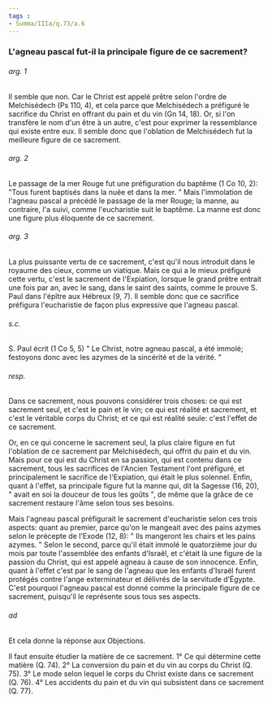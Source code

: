 ```yaml
---
tags : 
- Summa/IIIa/q.73/a.6
---
```


### L'agneau pascal fut-il la principale figure de ce sacrement?

###### arg. 1
Il semble que non. Car le Christ est appelé prêtre selon l'ordre de Melchisédech (Ps 110, 4), et cela parce que Melchisédech a préfiguré le sacrifice du Christ en offrant du pain et du vin (Gn 14, 18). Or, si l'on transfère le nom d'un être à un autre, c'est pour exprimer la ressemblance qui existe entre eux. Il semble donc que l'oblation de Melchisédech fut la meilleure figure de ce sacrement. 

###### arg. 2
Le passage de la mer Rouge fut une préfiguration du baptême (1 Co 10, 2): "Tous furent baptisés dans la nuée et dans la mer. " Mais l'immolation de l'agneau pascal a précédé le passage de la mer Rouge; la manne, au contraire, l'a suivi, comme l'eucharistie suit le baptême. La manne est donc une figure plus éloquente de ce sacrement. 

###### arg. 3
La plus puissante vertu de ce sacrement, c'est qu'il nous introduit dans le royaume des cieux, comme un viatique. Mais ce qui a le mieux préfiguré cette vertu, c'est le sacrement de l'Expiation, lorsque le grand prêtre entrait une fois par an, avec le sang, dans le saint des saints, comme le prouve S. Paul dans l'épître aux Hébreux (9, 7). Il semble donc que ce sacrifice préfigura l'eucharistie de façon plus expressive que l'agneau pascal. 

###### s.c.
S. Paul écrit (1 Co 5, 5) " Le Christ, notre agneau pascal, a été immolé; festoyons donc avec les azymes de la sincérité et de la vérité. " 

###### resp.
Dans ce sacrement, nous pouvons considérer trois choses: ce qui est sacrement seul, et c'est le pain et le vin; ce qui est réalité et sacrement, et c'est le véritable corps du Christ; et ce qui est réalité seule: c'est l'effet de ce sacrement. 

Or, en ce qui concerne le sacrement seul, la plus claire figure en fut l'oblation de ce sacrement par Melchisédech, qui offrit du pain et du vin. Mais pour ce qui est du Christ en sa passion, qui est contenu dans ce sacrement, tous les sacrifices de l'Ancien Testament l'ont préfiguré, et principalement le sacrifice de l'Expiation, qui était le plus solennel. Enfin, quant à l'effet, sa principale figure fut la manne qui, dit la Sagesse (16, 20), " avait en soi la douceur de tous les goûts ", de même que la grâce de ce sacrement restaure l'âme selon tous ses besoins. 

Mais l'agneau pascal préfigurait le sacrement d'eucharistie selon ces trois aspects: quant au premier, parce qu'on le mangeait avec des pains azymes selon le précepte de l'Exode (12, 8): " Ils mangeront les chairs et les pains azymes. " Selon le second, parce qu'il était immolé le quatorzième jour du mois par toute l'assemblée des enfants d'Israël, et c'était là une figure de la passion du Christ, qui est appelé agneau à cause de son innocence. Enfin, quant à l'effet c'est par le sang de l'agneau que les enfants d'Israël furent protégés contre l'ange exterminateur et délivrés de la servitude d’Égypte. C'est pourquoi l'agneau pascal est donné comme la principale figure de ce sacrement, puisqu'il le représente sous tous ses aspects. 

###### ad 
Et cela donne la réponse aux Objections. 

Il faut ensuite étudier la matière de ce sacrement. 1° Ce qui détermine cette matière (Q. 74). 2° La conversion du pain et du vin au corps du Christ (Q. 75). 3° Le mode selon lequel le corps du Christ existe dans ce sacrement (Q. 76). 4° Les accidents du pain et du vin qui subsistent dans ce sacrement (Q. 77). 

